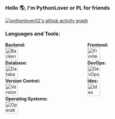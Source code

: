 ### Hello 🌎, I'm PythonLover or PL for friends

[![pythonlover02's github activity graph](https://github-readme-activity-graph.vercel.app/graph?username=pythonlover02&bg_color=100f0f&color=4c5e9e&line=4c569e&point=403e41&area=true&hide_border=true)](https://github.com/ashutosh00710/github-readme-activity-graph)

<h3 align="left">Languages and Tools:</h3>
<div style="display: flex; justify-content: space-between; flex-wrap: wrap; gap: 20px;">
  <!-- Column 1 -->
  <div style="flex: 1; max-width: 300px;">
    <div style="font-weight: bold;">Backend:</div>
    <img height="40" src="https://skillicons.dev/icons?i=python,c,lua" alt="Backend"/>
    <div style="font-weight: bold;">Database:</div>
    <img height="40" src="https://skillicons.dev/icons?i=mysql" alt="Database"/>
    <div style="font-weight: bold;">Version Control:</div>
    <img height="40" src="https://skillicons.dev/icons?i=git,github,gitlab" alt="Version Control"/>
    <div style="font-weight: bold;">Operating Systems:</div>
    <img height="40" src="https://skillicons.dev/icons?i=arch,debian,ubuntu,windows" alt="Operating Systems"/>
  </div>

  <!-- Column 2 -->
  <div style="flex: 1; max-width: 300px;">
    <div style="font-weight: bold;">Frontend:</div>
    <img height="40" src="https://skillicons.dev/icons?i=flutter,gtk,qt" alt="Frontend"/>
    <div style="font-weight: bold;">DevOps:</div>
    <img height="40" src="https://skillicons.dev/icons?i=docker" alt="DevOps"/>
    <div style="font-weight: bold;">Ides:</div>
    <img height="40" src="https://skillicons.dev/icons?i=vscode" alt="Ides"/>
  </div>
</div>
